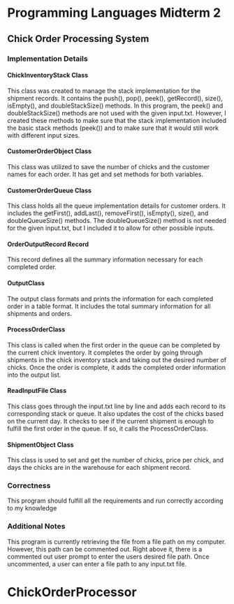 # Programming Languages Midterm 2
## Chick Order Processing System

### Implementation Details
#### ChickInventoryStack Class
This class was created to manage the stack implementation for the shipment records. 
It contains the push(), pop(), peek(), getRecord(), size(), isEmpty(), and doubleStackSize() methods.
In this program, the peek() and doubleStackSize() methods are not used with the given input.txt.
However, I created these methods to make sure that the stack implementation included the
basic stack methods (peek()) and to make sure that it would still work with different input sizes.

#### CustomerOrderObject Class
This class was utilized to save the number of chicks and the customer names for each
order. It has get and set methods for both variables.

#### CustomerOrderQueue Class
This class holds all the queue implementation details for
customer orders. It includes the getFirst(), addLast(), removeFirst(), isEmpty(), size(), and doubleQueueSize() methods.
The doubleQueueSize() method is not needed for the given input.txt, but
I included it to allow for other possible inputs.

#### OrderOutputRecord Record
This record defines all the summary information necessary for each completed order.

#### OutputClass
The output class formats and prints the information for each completed order in a table format.
It includes the total summary information for all shipments and orders.

#### ProcessOrderClass
This class is called when the first order in the queue can be completed by the current chick inventory.
It completes the order by going through shipments in the chick inventory stack and taking out the desired
number of chicks. Once the order is complete, it adds the completed order
information into the output list.

#### ReadInputFile Class
This class goes through the input.txt line by line and adds each record
to its corresponding stack or queue. It also updates the cost of the chicks based
on the current day. It checks to see if the current shipment is enough to fulfill
the first order in the queue. If so, it calls the ProcessOrderClass.

#### ShipmentObject Class
This class is used to set and get the number of chicks, price per chick, and days the chicks are in the warehouse
for each shipment record.

### Correctness
This program should fulfill all the requirements and run correctly
according to my knowledge

### Additional Notes
This program is currently retrieving the file from a file path
on my computer. However, this path can be commented out. Right above it, there
is a commented out user prompt to enter the users desired file path. Once uncommented,
a user can enter a file path to any input.txt file.
# ChickOrderProcessor
